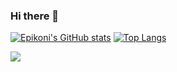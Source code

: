 ### Hi there 👋

<!--

Here are some ideas to get you started:

- 🔭 I’m currently working on ...
- 🌱 I’m currently learning ...
- 👯 I’m looking to collaborate on ...
- 🤔 I’m looking for help with ...
- 💬 Ask me about ...
- 📫 How to reach me: ...
- 😄 Pronouns: ...
- ⚡ Fun fact: ...
-->
[![Epikoni's GitHub stats](https://github-readme-stats.vercel.app/api?username=Epikoni&count_private=true&show_icons=true&theme=dracula)](https://github.com/Epikoni/github-readme-stats)
[![Top Langs](https://github-readme-stats.vercel.app/api/top-langs/?username=Epikoni&layout=compact)](https://github.com/Epikoni/github-readme-stats)

<a href="https://github.com/Epikoni/convoychat">
  <img align="center" src="https://github-readme-stats.vercel.app/api/pin/?username=Epikoni&repo=convoychat" />
</a>
